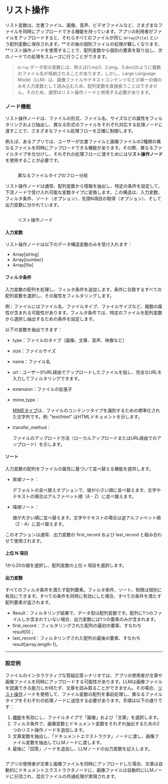 # リスト操作

リスト変数は、文書ファイル、画像、音声、ビデオファイルなど、さまざまなファイルを同時にアップロードできる機能を持っています。アプリの利用者がファイルをアップロードすると、それらすべてのファイルが同じ `Array[File]` という配列変数に保存されます。**その後の個別ファイルの処理が難しくなります。**リスト操作ノードを使用することで、配列変数から個別の要素を取り出し、次のノードでの処理をスムーズに行うことができます。

> `Array` データ型の変数には、例えば[1.mp3、2.png、3.doc]のように複数のファイル名が格納されることがあります。しかし、Large Language Model（LLM）は、画像ファイルやテキストコンテンツなどの単一の値のみを入力変数として読み込むため、配列変数を直接扱うことはできません。そのため、通常はリスト操作ノードと併用する必要があります。

### ノード機能

リスト操作ノードは、ファイルの形式、ファイル名、サイズなどの属性をフィルタリングおよび抽出し、異なる形式のファイルをそれぞれ対応する処理ノードに渡すことで、さまざまなファイル処理フローを正確に制御します。

例えば、あるアプリでは、ユーザーが文書ファイルと画像ファイルの2種類の異なるファイルを同時にアップロードできる機能があります。その際、異なるファイルタイプを仕分けし、それぞれの処理フローに渡すためには**リスト操作ノード**を使用することが必要です。

<figure><img src="https://assets-docs.dify.ai//img/jp/node/ed82fa38fc0e8ead4ed2ff796331c6f0.webp" alt=""><figcaption><p>異なるファイルタイプのフロー分岐</p></figcaption></figure>

リスト操作ノードは通常、配列変数から情報を抽出し、特定の条件を設定して、下流ノードで受け入れ可能な変数タイプに変換します。この構造は、入力変数、フィルタ条件、ソート（オプション）、先頭N項目の取得（オプション）、そして出力変数に分かれています。

<figure><img src="https://assets-docs.dify.ai//img/jp/node/2db45ba13c0137635511ef3e727ae835.webp" alt=""><figcaption><p>リスト操作ノード</p></figcaption></figure>

#### 入力変数

リスト操作ノードは以下のデータ構造変数のみを受け入れます：

- Array[string]
- Array[number]
- Array[file]

#### フィルタ条件

入力変数の配列を処理し、フィルタ条件を追加します。条件に合致するすべての配列変数を選択し、その属性をフィルタリングします。

例：ファイルにはファイル名、ファイルタイプ、ファイルサイズなど、複数の属性が含まれる可能性があります。フィルタ条件では、特定のファイルを配列変数から選択し抽出するための条件を設定します。

以下の変数を抽出できます：

- type：ファイルのタイプ（画像、文章、音声、映像など）
- size：ファイルサイズ
- name：ファイル名
- url：ユーザーがURL経由でアップロードしたファイルを指し、完全なURLを入力してフィルタリングできます。
- extension：ファイルの拡張子
- mime_type：

    [MIMEタイプ](https://datatracker.ietf.org/doc/html/rfc2046)は、ファイルのコンテンツタイプを識別するための標準化された文字列です。例: "text/html" はHTMLドキュメントを示します。

- transfer_method：

    ファイルのアップロード方法（ローカルアップロードまたはURL経由でのアップロード）を示します。

#### ソート

入力変数の配列をファイルの属性に基づいて並べ替える機能を提供します。

- 昇順ソート：

    デフォルトの並べ替えオプションで、値が小さい順に並べ替えます。文字やテキストの場合はアルファベット順（A - Z）に並べ替えます。

- 降順ソート：

    値が大きい順に並べ替えます。文字やテキストの場合は逆アルファベット順（Z - A）に並べ替えます。

このオプションは通常、出力変数の first_record および last_record と組み合わせて使用されます。

#### 上位 N 項目

1から20の値を選択し、配列変数の上位 n 項目を選択します。

#### 出力変数

すべてのフィルタ条件を満たす配列要素。フィルタ条件、ソート、制限は個別に有効にできます。すべての条件を同時に有効にした場合、すべての条件を満たす配列要素が返されます。

- Result：フィルタリング結果で、データ型は配列変数です。配列に1つのファイルしか含まれていない場合、出力変数には1つの要素のみが含まれます。
- first_record：フィルタリングされた配列の最初の要素、すなわち result\[0]；
- last_record：フィルタリングされた配列の最後の要素、すなわち result\[array.length-1]。

***

### 設定例

ファイルのインタラクティブな質疑応答シナリオでは、アプリの使用者が文章や画像ファイルを同時にアップロードする可能性があります。LLMは画像ファイルを認識できる能力しか持たず、文章を読み取ることができません。その場合、[リスト操作](list-operator.md)ノードを使用して、ファイル変数の配列を事前処理し、異なるファイルタイプをそれぞれの処理ノードに送信する必要があります。手順は以下の通りです：

1. [機能](../additional-features.md)を有効にし、ファイルタイプで「画像」および「文章」を選択します。
2. フィルタ条件で、画像変数とドキュメント変数をそれぞれ抽出するための2つのリスト操作ノードを追加します。
3. 文章変数を抽出し、「ドキュメントエクストラクタ」ノードに渡し、画像ファイル変数を抽出してLLMノードに渡します。
4. 最後に「回答」ノードを追加し、LLMノードの出力変数を記入します。

<figure><img src="https://assets-docs.dify.ai//img/jp/node/ffa50d6f9b26d22867b7a51880288e1d.webp" alt=""><figcaption></figcaption></figure>

アプリの使用者が文章と画像ファイルを同時にアップロードした場合、文章は自動的にドキュメントエクストラクタノードに、画像ファイルは自動的にLLMノードに分流され、混合ファイルの共通処理が実現されます。